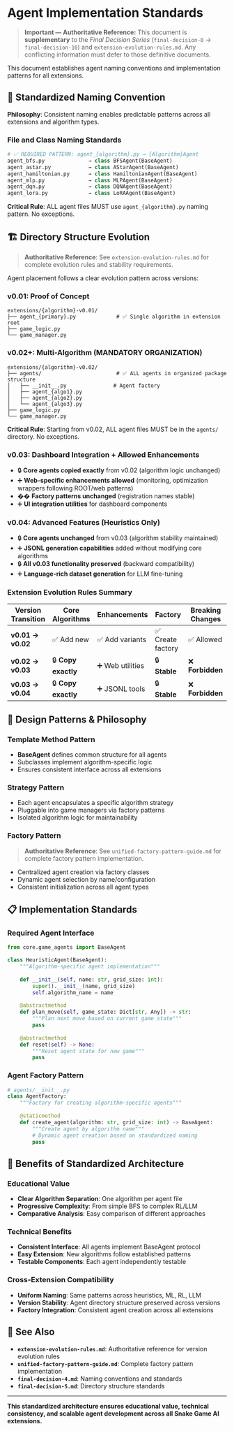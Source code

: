 # Agent Implementation Standards

> **Important — Authoritative Reference:** This document is **supplementary** to the _Final Decision Series_ (`final-decision-0` → `final-decision-10`) and `extension-evolution-rules.md`. Any conflicting information must defer to those definitive documents.

This document establishes agent naming conventions and implementation patterns for all extensions.

## 🎯 **Standardized Naming Convention**

**Philosophy**: Consistent naming enables predictable patterns across all extensions and algorithm types.

### **File and Class Naming Standards**
```python
# ✅ REQUIRED PATTERN: agent_{algorithm}.py → {Algorithm}Agent
agent_bfs.py              → class BFSAgent(BaseAgent)
agent_astar.py            → class AStarAgent(BaseAgent)  
agent_hamiltonian.py      → class HamiltonianAgent(BaseAgent)
agent_mlp.py              → class MLPAgent(BaseAgent)
agent_dqn.py              → class DQNAgent(BaseAgent)
agent_lora.py             → class LoRAAgent(BaseAgent)
```

**Critical Rule**: ALL agent files MUST use `agent_{algorithm}.py` naming pattern. No exceptions.

## 🏗️ **Directory Structure Evolution**

> **Authoritative Reference**: See `extension-evolution-rules.md` for complete evolution rules and stability requirements.

Agent placement follows a clear evolution pattern across versions:

### **v0.01: Proof of Concept**
```
extensions/{algorithm}-v0.01/
├── agent_{primary}.py             # ✅ Single algorithm in extension root
├── game_logic.py
└── game_manager.py
```

### **v0.02+: Multi-Algorithm (MANDATORY ORGANIZATION)**
```
extensions/{algorithm}-v0.02/
├── agents/                        # ✅ ALL agents in organized package structure
│   ├── __init__.py               # Agent factory
│   ├── agent_{algo1}.py
│   ├── agent_{algo2}.py
│   └── agent_{algo3}.py
├── game_logic.py
└── game_manager.py
```

**Critical Rule**: Starting from v0.02, ALL agent files MUST be in the `agents/` directory. No exceptions.

### **v0.03: Dashboard Integration + Allowed Enhancements**
- 🔒 **Core agents copied exactly** from v0.02 (algorithm logic unchanged)
- ➕ **Web-specific enhancements allowed** (monitoring, optimization wrappers following ROOT/web patterns)
- �� **Factory patterns unchanged** (registration names stable)
- ➕ **UI integration utilities** for dashboard components

### **v0.04: Advanced Features (Heuristics Only)**
- 🔒 **Core agents unchanged** from v0.03 (algorithm stability maintained)
- ➕ **JSONL generation capabilities** added without modifying core algorithms
- 🔒 **All v0.03 functionality preserved** (backward compatibility)
- ➕ **Language-rich dataset generation** for LLM fine-tuning

### **Extension Evolution Rules Summary**
| Version Transition | Core Algorithms | Enhancements | Factory | Breaking Changes |
|-------------------|----------------|-------------|---------|------------------|
| **v0.01 → v0.02** | ✅ Add new | ✅ Add variants | ✅ Create factory | ✅ Allowed |
| **v0.02 → v0.03** | 🔒 **Copy exactly** | ➕ Web utilities | 🔒 **Stable** | ❌ **Forbidden** |
| **v0.03 → v0.04** | 🔒 **Copy exactly** | ➕ JSONL tools | 🔒 **Stable** | ❌ **Forbidden** |

## 🧠 **Design Patterns & Philosophy**

### **Template Method Pattern**
- **BaseAgent** defines common structure for all agents
- Subclasses implement algorithm-specific logic
- Ensures consistent interface across all extensions

### **Strategy Pattern**
- Each agent encapsulates a specific algorithm strategy
- Pluggable into game managers via factory patterns
- Isolated algorithm logic for maintainability

### **Factory Pattern**
> **Authoritative Reference**: See `unified-factory-pattern-guide.md` for complete factory pattern implementation.

- Centralized agent creation via factory classes
- Dynamic agent selection by name/configuration
- Consistent initialization across all agent types

## 📋 **Implementation Standards**

### **Required Agent Interface**
```python
from core.game_agents import BaseAgent

class HeuristicAgent(BaseAgent):
    """Algorithm-specific agent implementation"""
    
    def __init__(self, name: str, grid_size: int):
        super().__init__(name, grid_size)
        self.algorithm_name = name
    
    @abstractmethod
    def plan_move(self, game_state: Dict[str, Any]) -> str:
        """Plan next move based on current game state"""
        pass
    
    @abstractmethod 
    def reset(self) -> None:
        """Reset agent state for new game"""
        pass
```

### **Agent Factory Pattern**
```python
# agents/__init__.py
class AgentFactory:
    """Factory for creating algorithm-specific agents"""
    
    @staticmethod
    def create_agent(algorithm: str, grid_size: int) -> BaseAgent:
        """Create agent by algorithm name"""
        # Dynamic agent creation based on standardized naming
        pass
```

## 🎯 **Benefits of Standardized Architecture**

### **Educational Value**
- **Clear Algorithm Separation**: One algorithm per agent file
- **Progressive Complexity**: From simple BFS to complex RL/LLM
- **Comparative Analysis**: Easy comparison of different approaches

### **Technical Benefits**
- **Consistent Interface**: All agents implement BaseAgent protocol
- **Easy Extension**: New algorithms follow established patterns
- **Testable Components**: Each agent independently testable

### **Cross-Extension Compatibility**
- **Uniform Naming**: Same patterns across heuristics, ML, RL, LLM
- **Version Stability**: Agent directory structure preserved across versions
- **Factory Integration**: Consistent agent creation across all extensions

## 🔗 **See Also**

- **`extension-evolution-rules.md`**: Authoritative reference for version evolution rules
- **`unified-factory-pattern-guide.md`**: Complete factory pattern implementation
- **`final-decision-4.md`**: Naming conventions and standards
- **`final-decision-5.md`**: Directory structure standards

---

**This standardized architecture ensures educational value, technical consistency, and scalable agent development across all Snake Game AI extensions.**


